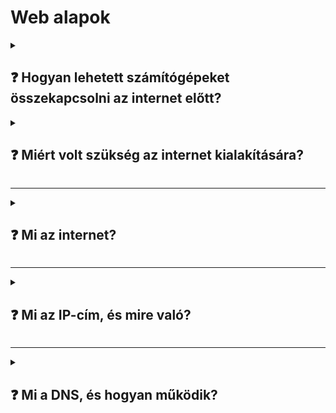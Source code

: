# Web alapok

<details>
<summary><h2>❓ Hogyan lehetett számítógépeket összekapcsolni az internet előtt?</h2></summary>

Az internet előtti korszakban is léteztek különféle módszerek a számítógépek összekapcsolására, de ezek jóval korlátozottabbak és kevésbé egységesek voltak:

### 📞 1. Modemes kapcsolat telefonvonalon
- Két gép közvetlenül összekapcsolódott telefonvonalon keresztül, modemet használva.
- Így működtek a BBS-ek (Bulletin Board Systems) is.

### 🖧 2. Helyi hálózatok (LAN)
- Szervezeten belül Ethernet kábellel kötötték össze a számítógépeket.
- Külső hozzáférés nem volt, csak belső kommunikáció.

</details>

<details>
<summary><h2>❓ Miért volt szükség az internet kialakítására?</h2></summary>

Az internet kialakítására többféle szükséglet és történelmi körülmény miatt került sor:

### 🛡️ 1. Katonai cél – túlélőképes kommunikáció
- Az USA a hidegháború alatt olyan hálózatot akart, amely egy atomtámadás után is működőképes marad.
- Az ARPANET-et az amerikai Védelmi Minisztérium (ARPA) fejlesztette ki 1969-ben.

### 🧠 2. Tudományos együttműködés
- A kutatók különböző egyetemeken és intézményekben dolgoztak, és hatékony adatcserére volt szükségük.
- A cél az volt, hogy összekapcsolják a számítógépeiket közvetlen adatátvitelre.

### 🌐 3. Az információ demokratizálása
- Az 1990-es évektől a World Wide Web (WWW) segítségével a nyilvánosság is elérhette az internetet.
- Bárki kereshetett, olvashatott, tanulhatott az online térben.

### 💬 4. Kommunikációs igény
- Az internet lehetővé tette az azonnali és olcsó kommunikációt (e-mail, chat, videóhívás).
- A földrajzi távolságok leküzdhetővé váltak.

### 💼 5. Gazdasági és technológiai fejlődés
- Az online rendszerek új iparágakat indítottak: e-kereskedelem, távmunka, felhőalapú szolgáltatások.
- Automatizált üzleti folyamatokat, globális piachoz való hozzáférést biztosított.

</details>

---

<details>
<summary><h2>❓ Mi az internet?</h2></summary>

💡 Az internet számítógépes hálózatok globális rendszere, amely lehetővé teszi az adatátvitelt, kommunikációt és információmegosztást.

</details>

---

<details>
<summary><h2>❓ Mi az IP-cím, és mire való?</h2></summary>

💡 Az IP-cím (Internet Protocol Address) egy egyedi azonosító, amely minden internetre csatlakozó eszközt azonosít.
Olyan, mint egy "lakcím" a hálózaton, amely alapján megtalálhatók az eszközök.

</details>

---

<details>
<summary><h2>❓ Mi a DNS, és hogyan működik?</h2></summary>

💡 A DNS (Domain Name System) egyfajta internetes „telefonkönyv”, amely a domain neveket (pl. google.com)
IP-címekre fordítja le, hogy a számítógépek tudják, hová kell kapcsolódniuk.

</details>

